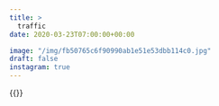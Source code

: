 ```yaml
---
title: >
  traffic
date: 2020-03-23T07:00:00+00:00

image: "/img/fb50765c6f90990ab1e51e53dbb114c0.jpg"
draft: false
instagram: true
---
```


{{<photo src="/img/fb50765c6f90990ab1e51e53dbb114c0.jpg">}}
